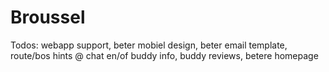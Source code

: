 # Broussel

Todos: webapp support, beter mobiel design, beter email template, route/bos hints @ chat en/of buddy info, buddy reviews, betere homepage
